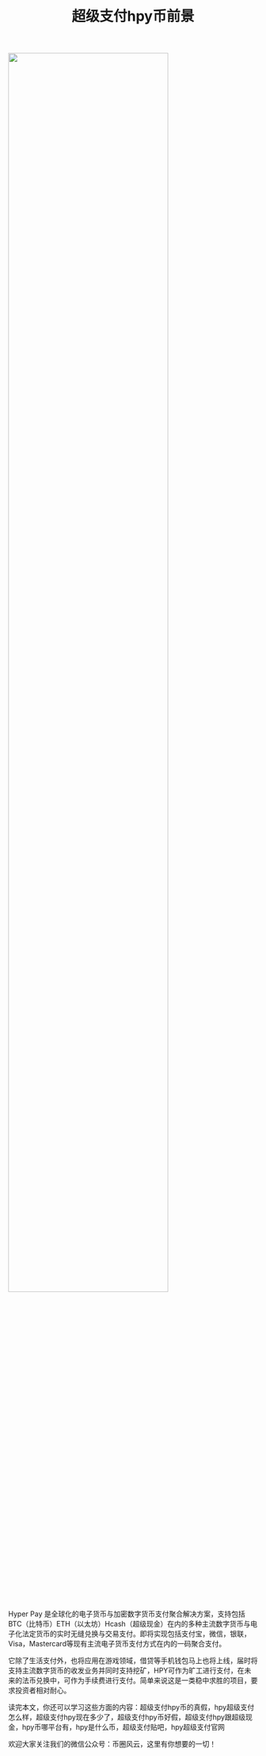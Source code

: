 ﻿---
layout: post
title: "超级支付hpy币前景"
description: "超级支付hpy币前景超级支付hpy币的真假，hpy超级支付怎么样，超级支付hpy现在多少了，超级支付hpy币好假，超级支付hpy跟超级现金，hpy币哪平台有，hpy是什么币，超级支付贴吧，hpy超级支付官网"
tags: [超级支付hpy币前景,区块链,tkc,买币网]
categories: [币圈风云,TKC]
---
<img src="http://cdn.utouu.com/biiduuuser/1521537457761.jpg" width="80%"/>

Hyper Pay
是全球化的电子货币与加密数字货币支付聚合解决方案，支持包括BTC（比特币）ETH（以太坊）Hcash（超级现金）在内的多种主流数字货币与电子化法定货币的实时无缝兑换与交易支付。即将实现包括支付宝，微信，银联，Visa，Mastercard等现有主流电子货币支付方式在内的一码聚合支付。

它除了生活支付外，也将应用在游戏领域，借贷等手机钱包马上也将上线，届时将支持主流数字货币的收发业务并同时支持挖矿，HPY可作为旷工进行支付，在未来的法币兑换中，可作为手续费进行支付。简单来说这是一类稳中求胜的项目，要求投资者相对耐心。



读完本文，你还可以学习这些方面的内容：超级支付hpy币的真假，hpy超级支付怎么样，超级支付hpy现在多少了，超级支付hpy币好假，超级支付hpy跟超级现金，hpy币哪平台有，hpy是什么币，超级支付贴吧，hpy超级支付官网


欢迎大家关注我们的微信公众号：币圈风云，这里有你想要的一切！